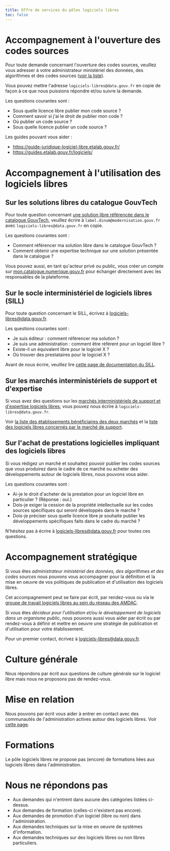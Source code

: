 ```yaml
---
title: Offre de services du pôles logiciels libres
toc: false
---
```


# Accompagnement à l'ouverture des codes sources

Pour toute demande concernant l'ouverture des codes sources, veuillez vous adresser à votre administrateur ministériel des données, des algorithmes et des codes sources ([voir la liste](https://www.data.gouv.fr/fr/datasets/liste-des-administrateurs-ministeriels-des-donnees/)).

Vous pouvez mettre l'adresse `logiciels-libres@data.gouv.fr` en copie de façon à ce que nous puissions répondre et/ou suivre la demande.

Les questions courantes sont :

- Sous quelle licence libre publier mon code source ?
- Comment savoir si j'ai le droit de publier mon code ?
- Où publier un code source ?
- Sous quelle licence publier un code source ?

Les guides pouvant vous aider :

- https://guide-juridique-logiciel-libre.etalab.gouv.fr/
- https://guides.etalab.gouv.fr/logiciels/

# Accompagnement à l'utilisation des logiciels libres

## Sur les solutions libres du catalogue GouvTech

Pour toute question concernant [une solution libre référencée dans le catalogue GouvTech](https://catalogue.numerique.gouv.fr/catalogue?distribution=Logiciel%20libre), veuillez écrire à `label.dinum@modernisation.gouv.fr` avec `logiciels-libres@data.gouv.fr` en copie.

Les questions courantes sont :

- Comment référencer ma solution libre dans le catalogue GouvTech ?
- Comment obtenir une expertise technique sur une solution présentée dans le catalogue ?
  
Vous pouvez aussi, en tant qu'acteur privé ou public, vous créer un compte sur [mon.catalogue.numerique.gouv.fr](https://mon.catalogue.numerique.gouv.fr) pour échanger directement avec les responsables de la plateforme.

## Sur le socle interministériel de logiciels libres (SILL)

Pour toute question concernant le SILL, écrivez à [logiciels-libres@data.gouv.fr](mailto:logiciels-libres@data.gouv.fr).

Les questions courantes sont :

- Je suis éditeur : comment référencer ma solution ?
- Je suis une administration : comment être référent pour un logciel libre ?
- Existe-il un équivalent libre pour le logiciel X ?
- Où trouver des prestataires pour le logiciel X ?

Avant de nous écrire, veuillez lire [cette page de documentation du SILL](https://man.sr.ht/~codegouvfr/logiciels-libres/sill.md).

## Sur les marchés interministériels de support et d'expertise

Si vous avez des questions sur les [marchés interministériels de support et d'expertise logiciels libres](https://communs.numerique.gouv.fr/utiliser/marches-interministeriels-support-expertise-logiciels-libres/), vous pouvez nous écrire à `logiciels-libres@data.gouv.fr`.

Voir [la liste des établissements bénéficiaires des deux marchés](marches-logiciels-libres.md) et la [liste des logiciels libres concernés par le marché de support](marches-logiciels-libres-liste-logiciels.md).

## Sur l'achat de prestations logicielles impliquant des logiciels libres

Si vous rédigez un marché et souhaitez pouvoir publier les codes
sources que vous produirez dans le cadre de ce marché ou acheter des
développements autour de logiciels libres, nous pouvons vous aider.

Les questions courantes sont :

- Ai-je le droit d'acheter de la prestation pour un logiciel libre en particulier ? (Réponse : oui.)
- Dois-je exiger la cession de la propriété intellectuelle sur les codes sources spécifiques qui seront développés dans le marché ?
- Dois-je préciser sous quelle licence libre je souhaite publier les développements spécifiques faits dans le cadre du marché ?

N'hésitez pas à écrire à [logiciels-libres@data.gouv.fr](mailto:logiciels-libres@data.gouv.fr) pour toutes ces questions.

# Accompagnement stratégique

Si vous êtes *administrateur ministériel des données, des algorithmes et des codes sources* nous pouvons vous accompagner pour la définition et la mise en oeuvre de vos politiques de publication et d'utilisation des logiciels libres.

Cet accompagnement peut se faire par écrit, par rendez-vous ou via le [groupe de travail logiciels libres au sein du réseau des AMDAC](https://man.sr.ht/~codegouvfr/logiciels-libres/#groupe-de-travail-logiciels-libres-au-sein-du-rseau-des-amdac).

Si vous êtes *décideur pour l'utilisation et/ou le développement de logiciels dans un organisme public*, nous pouvons aussi vous aider par écrit ou par rendez-vous à définir et mettre en oeuvre une stratégie de publication et d'utilisation pour votre établissement.

Pour un premier contact, écrivez à [logiciels-libres@data.gouv.fr](mailto:logiciels-libres@data.gouv.fr).

# Culture générale

Nous répondons par écrit aux questions de culture générale sur le logiciel libre mais nous ne proposons pas de rendez-vous.

# Mise en relation

Nous pouvons par écrit vous aider à entrer en contact avec des communautés de l'administration actives autour des logiciels libres.  Voir [cette page](https://man.sr.ht/~codegouvfr/logiciels-libres/espaces-communication-bluehats.md).

# Formations

Le pôle logiciels libres ne propose pas (encore) de formations liées aux logiciels libres dans l'administration.

# Nous ne répondons pas

- Aux demandes qui n'entrent dans aucune des catégories listées ci-dessus.
- Aux demandes de formation (celles-ci n'existent pas encore).
- Aux demandes de promotion d'un logiciel (libre ou non) dans l'administration.
- Aux demandes techniques sur la mise en oeuvre de systèmes d'information.
- Aux demandes techniques sur des logiciels libres ou non libres particuliers.
